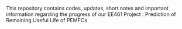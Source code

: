 This repository contains codes, updates, short notes and important information regarding the progress of our EE461 Project : Prediction of Remaining Useful Life of PEMFCs
